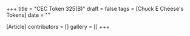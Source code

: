 +++
title = "CEC Token 325(B)"
draft = false
tags = [Chuck E Cheese's Tokens]
date = ""

[Article]
contributors = []
gallery = []
+++